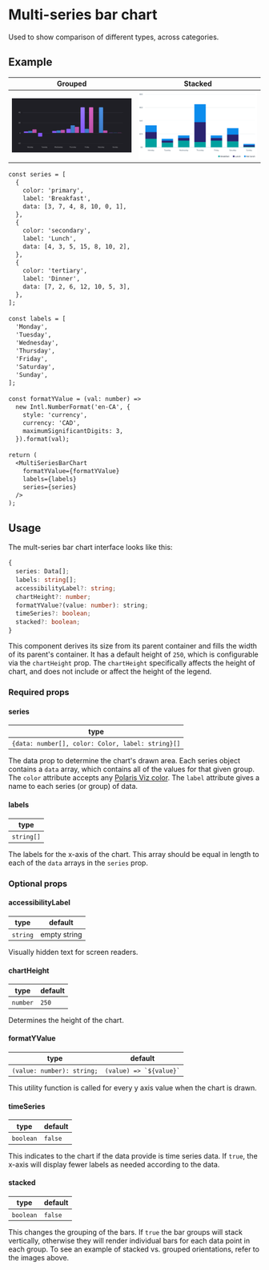 # Multi-series bar chart

Used to show comparison of different types, across categories.

## Example

| Grouped                                                                                  | Stacked                                                                                  |
| ---------------------------------------------------------------------------------------- | ---------------------------------------------------------------------------------------- |
| <img src="grouped-bar-example.png" alt="Multi-series bar chart grouped example image" /> | <img src="stacked-bar-example.png" alt="Multi-series bar chart stacked example image" /> |

```tsx
const series = [
  {
    color: 'primary',
    label: 'Breakfast',
    data: [3, 7, 4, 8, 10, 0, 1],
  },
  {
    color: 'secondary',
    label: 'Lunch',
    data: [4, 3, 5, 15, 8, 10, 2],
  },
  {
    color: 'tertiary',
    label: 'Dinner',
    data: [7, 2, 6, 12, 10, 5, 3],
  },
];

const labels = [
  'Monday',
  'Tuesday',
  'Wednesday',
  'Thursday',
  'Friday',
  'Saturday',
  'Sunday',
];

const formatYValue = (val: number) =>
  new Intl.NumberFormat('en-CA', {
    style: 'currency',
    currency: 'CAD',
    maximumSignificantDigits: 3,
  }).format(val);

return (
  <MultiSeriesBarChart
    formatYValue={formatYValue}
    labels={labels}
    series={series}
  />
);
```

## Usage

The mult-series bar chart interface looks like this:

```typescript
{
  series: Data[];
  labels: string[];
  accessibilityLabel?: string;
  chartHeight?: number;
  formatYValue?(value: number): string;
  timeSeries?: boolean;
  stacked?: boolean;
}
```

This component derives its size from its parent container and fills the width of its parent's container. It has a default height of `250`, which is configurable via the `chartHeight` prop. The `chartHeight` specifically affects the height of chart, and does not include or affect the height of the legend.

### Required props

#### series

| type                                              |
| ------------------------------------------------- |
| `{data: number[], color: Color, label: string}[]` |

The data prop to determine the chart's drawn area. Each series object contains a `data` array, which contains all of the values for that given group. The `color` attribute accepts any [Polaris Viz color](documentation/Polaris-Viz-colors.md). The `label` attribute gives a name to each series (or group) of data.

#### labels

| type       |
| ---------- |
| `string[]` |

The labels for the x-axis of the chart. This array should be equal in length to each of the `data` arrays in the `series` prop.

### Optional props

#### accessibilityLabel

| type     | default      |
| -------- | ------------ |
| `string` | empty string |

Visually hidden text for screen readers.

#### chartHeight

| type     | default |
| -------- | ------- |
| `number` | `250`   |

Determines the height of the chart.

#### formatYValue

| type                       | default                     |
| -------------------------- | --------------------------- |
| `(value: number): string;` | `` (value) => `${value}` `` |

This utility function is called for every y axis value when the chart is drawn.

#### timeSeries

| type      | default |
| --------- | ------- |
| `boolean` | `false` |

This indicates to the chart if the data provide is time series data. If `true`, the x-axis will display fewer labels as needed according to the data.

#### stacked

| type      | default |
| --------- | ------- |
| `boolean` | `false` |

This changes the grouping of the bars. If `true` the bar groups will stack vertically, otherwise they will render individual bars for each data point in each group. To see an example of stacked vs. grouped orientations, refer to the images above.
